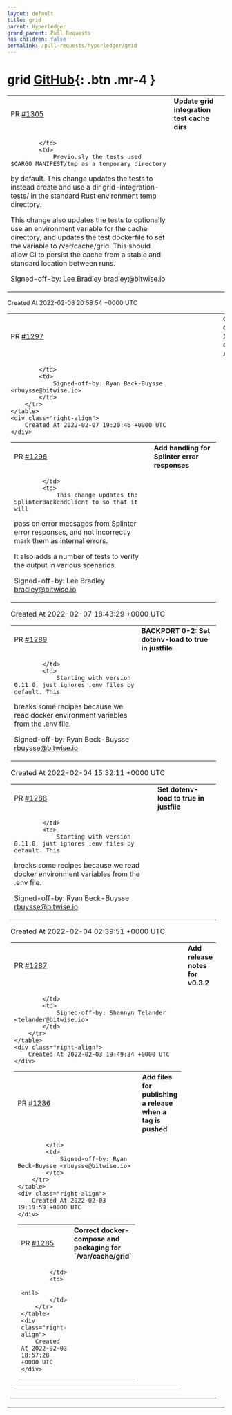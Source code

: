 ```yaml
---
layout: default
title: grid
parent: Hyperledger
grand_parent: Pull Requests
has_children: false
permalink: /pull-requests/hyperledger/grid
---
```


# grid <span class="fs-3 right-align">[GitHub](https://github.com/hyperledger/grid){: .btn .mr-4 }</span>


<div>
    <table>
        <tr>
            <td>
                PR <a href="https://github.com/hyperledger/grid/pull/1305" class=".btn">#1305</a>
            </td>
            <td>
                <b>
                    Update grid integration test cache dirs
                </b>
            </td>
        </tr>
        <tr>
            <td>
                
            </td>
            <td>
                Previously the tests used $CARGO_MANIFEST/tmp as a temporary directory
by default. This change updates the tests to instead create and use a
dir grid-integration-tests/ in the standard Rust environment temp
directory.

This change also updates the tests to optionally use an environment
variable for the cache directory, and updates the test dockerfile to set
the variable to /var/cache/grid. This should allow CI to persist the
cache from a stable and standard location between runs.

Signed-off-by: Lee Bradley <bradley@bitwise.io>
            </td>
        </tr>
    </table>
    <div class="right-align">
        Created At 2022-02-08 20:58:54 +0000 UTC
    </div>
</div>

<div>
    <table>
        <tr>
            <td>
                PR <a href="https://github.com/hyperledger/grid/pull/1297" class=".btn">#1297</a>
            </td>
            <td>
                <b>
                    Cache Grid XML in Github Actions
                </b>
            </td>
        </tr>
        <tr>
            <td>
                
            </td>
            <td>
                Signed-off-by: Ryan Beck-Buysse <rbuysse@bitwise.io>
            </td>
        </tr>
    </table>
    <div class="right-align">
        Created At 2022-02-07 19:20:46 +0000 UTC
    </div>
</div>

<div>
    <table>
        <tr>
            <td>
                PR <a href="https://github.com/hyperledger/grid/pull/1296" class=".btn">#1296</a>
            </td>
            <td>
                <b>
                    Add handling for Splinter error responses
                </b>
            </td>
        </tr>
        <tr>
            <td>
                
            </td>
            <td>
                This change updates the SplinterBackendClient to so that it will
pass on error messages from Splinter error responses, and not
incorrectly mark them as internal errors.

It also adds a number of tests to verify the output in various
scenarios.

Signed-off-by: Lee Bradley <bradley@bitwise.io>
            </td>
        </tr>
    </table>
    <div class="right-align">
        Created At 2022-02-07 18:43:29 +0000 UTC
    </div>
</div>

<div>
    <table>
        <tr>
            <td>
                PR <a href="https://github.com/hyperledger/grid/pull/1289" class=".btn">#1289</a>
            </td>
            <td>
                <b>
                    BACKPORT 0-2: Set dotenv-load to true in justfile
                </b>
            </td>
        </tr>
        <tr>
            <td>
                
            </td>
            <td>
                Starting with version 0.11.0, just ignores .env files by default. This
breaks some recipes because we read docker environment variables from
the .env file.

Signed-off-by: Ryan Beck-Buysse <rbuysse@bitwise.io>
            </td>
        </tr>
    </table>
    <div class="right-align">
        Created At 2022-02-04 15:32:11 +0000 UTC
    </div>
</div>

<div>
    <table>
        <tr>
            <td>
                PR <a href="https://github.com/hyperledger/grid/pull/1288" class=".btn">#1288</a>
            </td>
            <td>
                <b>
                    Set dotenv-load to true in justfile
                </b>
            </td>
        </tr>
        <tr>
            <td>
                
            </td>
            <td>
                Starting with version 0.11.0, just ignores .env files by default. This
breaks some recipes because we read docker environment variables from
the .env file.

Signed-off-by: Ryan Beck-Buysse <rbuysse@bitwise.io>
            </td>
        </tr>
    </table>
    <div class="right-align">
        Created At 2022-02-04 02:39:51 +0000 UTC
    </div>
</div>

<div>
    <table>
        <tr>
            <td>
                PR <a href="https://github.com/hyperledger/grid/pull/1287" class=".btn">#1287</a>
            </td>
            <td>
                <b>
                    Add release notes for v0.3.2
                </b>
            </td>
        </tr>
        <tr>
            <td>
                
            </td>
            <td>
                Signed-off-by: Shannyn Telander <telander@bitwise.io>
            </td>
        </tr>
    </table>
    <div class="right-align">
        Created At 2022-02-03 19:49:34 +0000 UTC
    </div>
</div>

<div>
    <table>
        <tr>
            <td>
                PR <a href="https://github.com/hyperledger/grid/pull/1286" class=".btn">#1286</a>
            </td>
            <td>
                <b>
                    Add files for publishing a release when a tag is pushed
                </b>
            </td>
        </tr>
        <tr>
            <td>
                
            </td>
            <td>
                Signed-off-by: Ryan Beck-Buysse <rbuysse@bitwise.io>
            </td>
        </tr>
    </table>
    <div class="right-align">
        Created At 2022-02-03 19:19:59 +0000 UTC
    </div>
</div>

<div>
    <table>
        <tr>
            <td>
                PR <a href="https://github.com/hyperledger/grid/pull/1285" class=".btn">#1285</a>
            </td>
            <td>
                <b>
                    Correct docker-compose and packaging for `/var/cache/grid`
                </b>
            </td>
        </tr>
        <tr>
            <td>
                
            </td>
            <td>
                <nil>
            </td>
        </tr>
    </table>
    <div class="right-align">
        Created At 2022-02-03 18:57:28 +0000 UTC
    </div>
</div>

